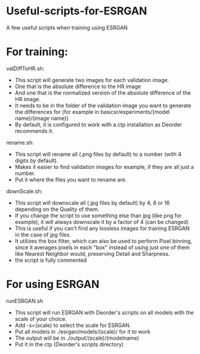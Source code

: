 # Useful-scripts-for-ESRGAN
A few useful scripts when training using ESRGAN


# For training:

valDiffToHR.sh:
  - This script will generate two images for each validation image. 
  - One that is the absolute difference to the HR image 
  - And one that is the normalized version of the absolute difference of the HR image. 
  - It needs to be in the folder of the validation image you want to generate the differences for (for example in basicsr/experiments/(model name)/(image name)) 
  - By default, it is configured to work with a ctp installation as Deorder recommends it.

rename.sh:
  - This script will rename all (.png files by default) to a number (with 4 digits by default).
  - Makes it easier to find validation images for example, if they are all just a number.
  - Put it where the files you want to rename are.

downScale.sh:
  - This script will downscale all (.jpg files by default) by 4, 8 or 16 depending on the Quality of them.
  - If you change the script to use something else than jpg (like png for example), it will always downscale it by a factor of 4 (can be changed)
  - This is useful if you can't find any lossless images for training ESRGAN in the case of jpg files.
  - It utilizes the box filter, which can also be used to perform Pixel binning, since it averages pixels in each "box" instead of using just one of them like Nearest Neighbor would, preserving Detail and Sharpness.
  - the script is fully commented

# For using ESRGAN

runESRGAN.sh
  - This script will run ESRGAN with Deorder's scripts on all models with the scale of your choice. 
  - Add -s=(scale) to select the scale for ESRGAN.
  - Put all models in ./esrgan/models/(scale)/ for it to work
  - The output will be in ./output/(scale)/(modelname)
  - Put it in the ctp (Deorder's scripts directory)

